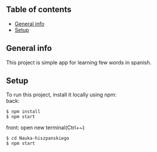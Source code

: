 ## Table of contents
* [General info](#general-info)
* [Setup](#setup)

## General info
This project is simple app for learning few words in spanish.
	
## Setup
To run this project, install it locally using npm:
<br>
back:
```
$ npm install
$ npm start
```
front:
open new terminal(Ctrl+~)
```
$ cd Nauka-hiszpanskiego
$ npm start
```
